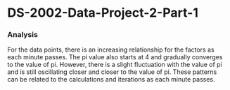 # DS-2002-Data-Project-2-Part-1
### Analysis
For the data points, there is an increasing relationship for the factors as each minute passes. The pi value also starts at 4 and gradually converges to the value of pi. However, there is a slight fluctuation with the value of pi and is still oscillating closer and closer to the value of pi. These patterns can be related to the calculations and iterations as each minute passes.
